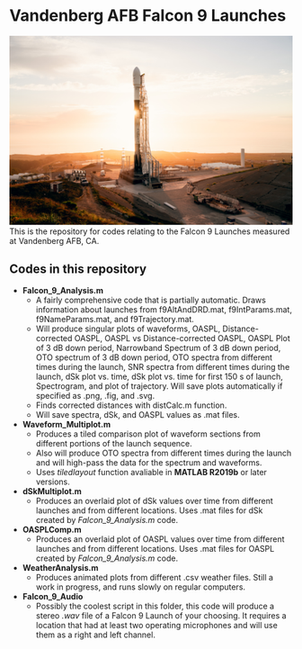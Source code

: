 # Vandenberg AFB Falcon 9 Launches
![Falcon 9 Picture](/RADARSAT_Vandenberg.jpg)
This is the repository for codes relating to the Falcon 9 Launches measured at
Vandenberg AFB, CA.
## Codes in this repository
* **Falcon_9_Analysis.m**
  * A fairly comprehensive code that is partially automatic. Draws information
  about launches from f9AltAndDRD.mat, f9IntParams.mat, f9NameParams.mat, and f9Trajectory.mat.
  * Will produce singular plots of waveforms, OASPL, Distance-corrected OASPL, OASPL vs Distance-corrected OASPL, OASPL Plot of 3 dB down period, Narrowband Spectrum of 3 dB down period, OTO spectrum of 3 dB down period, OTO spectra from different times during the launch, SNR spectra from different times during the launch, dSk plot vs. time, dSk plot vs. time for first 150 s of launch, Spectrogram, and plot of trajectory.
  Will save plots automatically if specified as .png, .fig, and .svg.
  * Finds corrected distances with distCalc.m function.
  * Will save spectra, dSk, and OASPL values as .mat files.
* **Waveform_Multiplot.m**
  * Produces a tiled comparison plot of waveform sections from different portions of the launch sequence.
  * Also will produce OTO spectra from different times during the launch and will high-pass the data for the spectrum and waveforms.
  * Uses *tiledlayout* function avaliable in **MATLAB R2019b** or later versions.
* **dSkMultiplot.m**
  * Produces an overlaid plot of dSk values over time from different launches and from different locations. Uses .mat files for dSk created by *Falcon_9_Analysis.m* code.
* **OASPLComp.m**
  * Produces an overlaid plot of OASPL values over time from different launches and from different locations. Uses .mat files for OASPL created by *Falcon_9_Analysis.m* code.
* **WeatherAnalysis.m**
  * Produces animated plots from different .csv weather files. Still a work in progress, and runs slowly on regular computers.
* **Falcon_9_Audio**
  * Possibly the coolest script in this folder, this code will produce a stereo *.wav* file of a Falcon 9 Launch of your choosing. It requires a location that had at least two operating microphones and will use them as a right and left channel.
